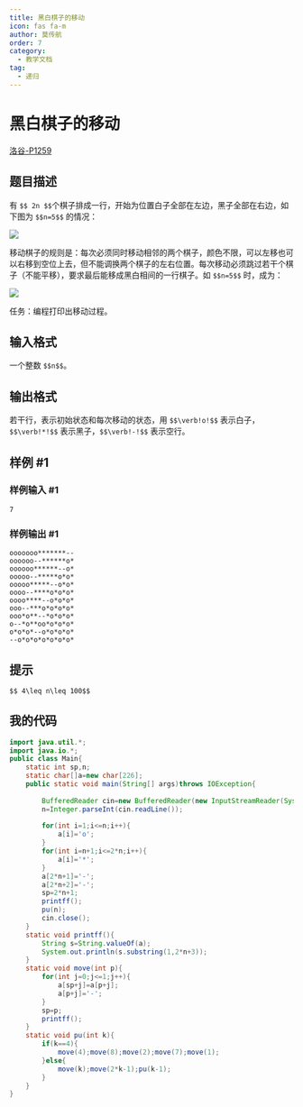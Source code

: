 ```yaml
---
title: 黑白棋子的移动
icon: fas fa-m
author: 莫传航
order: 7
category:
  - 教学文档
tag:
  - 递归
---
```


# 黑白棋子的移动

[洛谷-P1259](https://www.luogu.com.cn/problem/P1259 "洛谷-P1259")
## 题目描述

有 `$$ 2n $$`个棋子排成一行，开始为位置白子全部在左边，黑子全部在右边，如下图为 `$$n=5$$` 的情况：

![](https://cdn.luogu.com.cn/upload/image_hosting/dzfwand6.png)

移动棋子的规则是：每次必须同时移动相邻的两个棋子，颜色不限，可以左移也可以右移到空位上去，但不能调换两个棋子的左右位置。每次移动必须跳过若干个棋子（不能平移），要求最后能移成黑白相间的一行棋子。如 `$$n=5$$` 时，成为：

![](https://cdn.luogu.com.cn/upload/image_hosting/yus9ph6d.png)

任务：编程打印出移动过程。

## 输入格式

一个整数 `$$n$$`。

## 输出格式

若干行，表示初始状态和每次移动的状态，用 `$$\verb!o!$$` 表示白子，`$$\verb!*!$$` 表示黑子，`$$\verb!-!$$` 表示空行。

## 样例 #1

### 样例输入 #1

```
7
```

### 样例输出 #1

```
ooooooo*******--
oooooo--******o*
oooooo******--o*
ooooo--*****o*o*
ooooo*****--o*o*
oooo--****o*o*o*
oooo****--o*o*o*
ooo--***o*o*o*o*
ooo*o**--*o*o*o*
o--*o**oo*o*o*o*
o*o*o*--o*o*o*o*
--o*o*o*o*o*o*o*
```

## 提示

`$$ 4\leq n\leq 100$$`
## 我的代码
```java
import java.util.*;
import java.io.*;
public class Main{
    static int sp,n;
    static char[]a=new char[226];
    public static void main(String[] args)throws IOException{
        
        BufferedReader cin=new BufferedReader(new InputStreamReader(System.in));
        n=Integer.parseInt(cin.readLine());
        
        for(int i=1;i<=n;i++){
            a[i]='o';
        }
        for(int i=n+1;i<=2*n;i++){
            a[i]='*';
        }
        a[2*n+1]='-';
        a[2*n+2]='-';
        sp=2*n+1;
        printff();
        pu(n);
        cin.close();
    }
    static void printff(){
        String s=String.valueOf(a);
        System.out.println(s.substring(1,2*n+3));
    }
    static void move(int p){
        for(int j=0;j<=1;j++){
            a[sp+j]=a[p+j];
            a[p+j]='-';
        }
        sp=p;
        printff();
    }
    static void pu(int k){
        if(k==4){
            move(4);move(8);move(2);move(7);move(1);
        }else{
            move(k);move(2*k-1);pu(k-1);
        }
    }
}
```